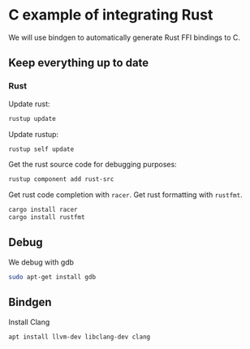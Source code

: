 # C example of integrating Rust

We will use bindgen to automatically generate Rust FFI bindings to C.

## Keep everything up to date

### Rust

Update rust:

```sh
rustup update
```

Update rustup:

```sh
rustup self update
```

Get the rust source code for debugging purposes:

```sh
rustup component add rust-src
```

Get rust code completion with `racer`. Get rust formatting with `rustfmt`.

```sh
cargo install racer
cargo install rustfmt
```


## Debug

We debug with gdb

```sh
sudo apt-get install gdb
```

## Bindgen

Install Clang

```sh
apt install llvm-dev libclang-dev clang
```
